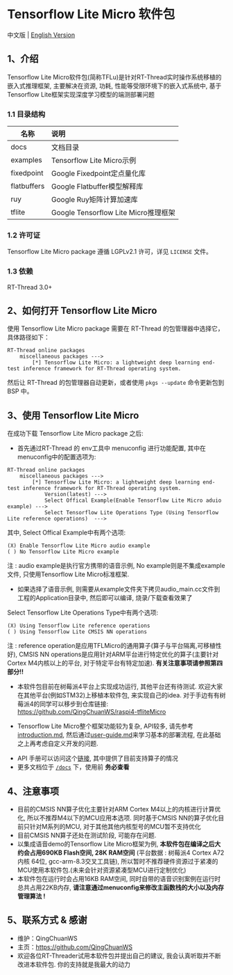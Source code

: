 # Tensorflow Lite Micro 软件包

中文版 | [English Version](./README_en.md)

## 1、介绍

Tensorflow Lite Micro软件包(简称TFLu)是针对RT-Thread实时操作系统移植的嵌入式推理框架, 主要解决在资源, 功耗, 性能等受限环境下的嵌入式系统中, 基于Tensorflow Lite框架实现深度学习模型的端测部署问题

### 1.1 目录结构

| 名称 | 说明 |
| ---- | :--- |
| docs  | 文档目录 |
| examples | Tensorflow Lite Micro示例 |
| fixedpoint | Google Fixedpoint定点量化库 |
| flatbuffers | Google Flatbuffer模型解释库 |
| ruy | Google Ruy矩阵计算加速库 |
| tflite | Google Tensorflow Lite Micro推理框架 |

### 1.2 许可证

Tensorflow Lite Micro package 遵循 LGPLv2.1 许可，详见 `LICENSE` 文件。

### 1.3 依赖

RT-Thread 3.0+

## 2、如何打开 Tensorflow Lite Micro

使用 Tensorflow Lite Micro package 需要在 RT-Thread 的包管理器中选择它，具体路径如下：

```
RT-Thread online packages
    miscellaneous packages --->
        [*] Tensorflow Lite Micro: a lightweight deep learning end-test inference framework for RT-Thread operating system.
```

然后让 RT-Thread 的包管理器自动更新，或者使用 `pkgs --update` 命令更新包到 BSP 中。

## 3、使用 Tensorflow Lite Micro

在成功下载 Tensorflow Lite Micro package 之后:

- 首先通过RT-Thread 的 env工具中 menuconfig 进行功能配置, 其中在menuconfig中的配置选项为:

```
RT-Thread online packages
    miscellaneous packages --->
        [*] Tensorflow Lite Micro: a lightweight deep learning end-test inference framework for RT-Thread operating system.
            Version(latest) --->
            Select Offical Example(Enable Tensorflow Lite Micro aduio example) --->
            Select Tensorflow Lite Operations Type (Using Tensorflow Lite reference operations)  --->
```

其中, Select Offical Example中有两个选项:

```
(X) Enable Tensorflow Lite Micro audio example
( ) No Tensorflow Lite Micro example
```

注 : audio example是执行官方携带的语音示例, No example则是不集成example文件, 只使用Tensorflow Lite Micro标准框架. 

- 如果选择了语音示例, 则需要从example文件夹下拷贝audio_main.cc文件到工程的Application目录中, 然后即可以编译, 烧录/下载查看效果了

Select Tensorflow Lite Operations Type中有两个选项:

```
(X) Using Tensorflow Lite reference operations
( ) Using Tensorflow Lite CMSIS NN operations 
```

注 : reference operation是应用TFLMicro的通用算子(算子与平台隔离,可移植性好),  CMSIS NN operations是应用针对ARM平台进行特定优化的算子(主要针对Cortex M4内核以上的平台, 对于特定平台有特定加速). **有关注意事项请参照第四部分!!**

- 本软件包目前在树莓派4平台上实现成功运行, 其他平台还有待测试. 欢迎大家在其他平台(例如STM32)上移植本软件包, 来实现自己的idea. 对于手边有有树莓派4的同学可以移步到仓库链接: https://github.com/QingChuanWS/raspi4-tfliteMicro

- Tensorflow Lite Micro整个框架功能较为复杂, API较多, 请先参考[introduction.md](introduction.md), 然后通过[user-guide.md](user-guide.md)来学习基本的部署流程, 在此基础之上再考虑自定义开发的问题.

*  API 手册可以访问这个[链接](docs/api.md), 其中提供了目前支持算子的情况
* 更多文档位于 [`/docs`](/docs) 下，使用前 **务必查看**

## 4、注意事项 

- 目前的CMSIS NN算子优化主要针对ARM Cortex M4以上的内核进行计算优化, 所以不推荐M4以下的MCU应用本选项. 同时基于CMSIS NN的算子优化目前只针对M系列的MCU, 对于其他其他内核型号的MCU暂不支持优化
- 目前CMSIS NN算子还处在测试阶段, 可能存在问题.
- 以集成语音demo的Tensorflow Lite Micro框架为例, **本软件包在编译之后大约会占用690KB Flash空间, 28K RAM空间** (平台数据 : 树莓派4 Cortex A72内核 64位, gcc-arm-8.3交叉工具链), 所以暂时不推荐硬件资源过于紧凑的MCU使用本软件包.(未来会针对资源紧凑型MCU进行定制优化)
- 本软件包在运行时会占用16KB RAM空间, 同时自带的语音识别案例在运行时总共占用22KB内存, **请注意通过menuconfig来修改主函数栈的大小以及内存管理算法 !**

## 5、联系方式 & 感谢

* 维护：QingChuanWS
* 主页：https://github.com/QingChuanWS
* 欢迎各位RT-Threader试用本软件包并提出自己的建议, 我会认真听取并不断改进本软件包. 你的支持就是我最大的动力

